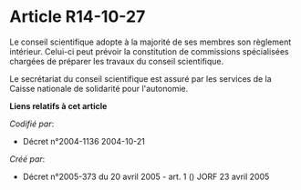 # Article R14-10-27

Le conseil scientifique adopte à la majorité de ses membres son règlement intérieur. Celui-ci peut prévoir la constitution de
commissions spécialisées chargées de préparer les travaux du conseil scientifique.

Le secrétariat du conseil scientifique est assuré par les services de la Caisse nationale de solidarité pour l'autonomie.

**Liens relatifs à cet article**

_Codifié par_:

  - Décret n°2004-1136 2004-10-21

_Créé par_:

  - Décret n°2005-373 du 20 avril 2005 - art. 1 () JORF 23 avril 2005
